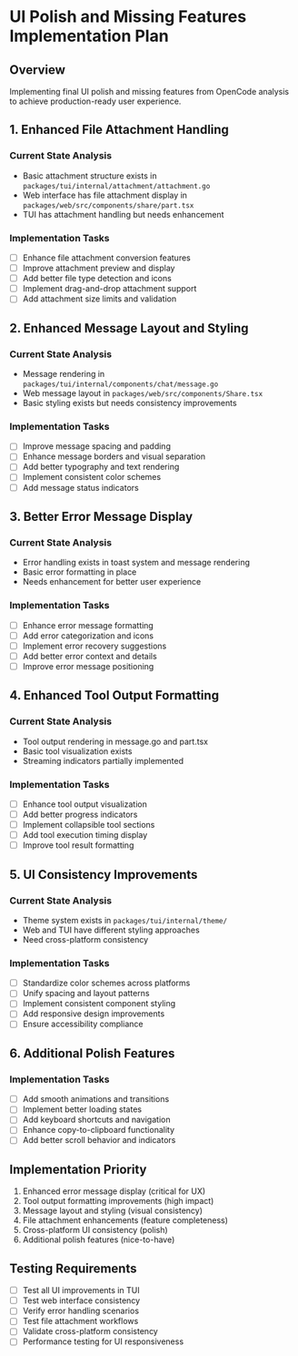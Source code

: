 # UI Polish and Missing Features Implementation Plan

## Overview
Implementing final UI polish and missing features from OpenCode analysis to achieve production-ready user experience.

## 1. Enhanced File Attachment Handling

### Current State Analysis
- Basic attachment structure exists in `packages/tui/internal/attachment/attachment.go`
- Web interface has file attachment display in `packages/web/src/components/share/part.tsx`
- TUI has attachment handling but needs enhancement

### Implementation Tasks
- [ ] Enhance file attachment conversion features
- [ ] Improve attachment preview and display
- [ ] Add better file type detection and icons
- [ ] Implement drag-and-drop attachment support
- [ ] Add attachment size limits and validation

## 2. Enhanced Message Layout and Styling

### Current State Analysis
- Message rendering in `packages/tui/internal/components/chat/message.go`
- Web message layout in `packages/web/src/components/Share.tsx`
- Basic styling exists but needs consistency improvements

### Implementation Tasks
- [ ] Improve message spacing and padding
- [ ] Enhance message borders and visual separation
- [ ] Add better typography and text rendering
- [ ] Implement consistent color schemes
- [ ] Add message status indicators

## 3. Better Error Message Display

### Current State Analysis
- Error handling exists in toast system and message rendering
- Basic error formatting in place
- Needs enhancement for better user experience

### Implementation Tasks
- [ ] Enhance error message formatting
- [ ] Add error categorization and icons
- [ ] Implement error recovery suggestions
- [ ] Add better error context and details
- [ ] Improve error message positioning

## 4. Enhanced Tool Output Formatting

### Current State Analysis
- Tool output rendering in message.go and part.tsx
- Basic tool visualization exists
- Streaming indicators partially implemented

### Implementation Tasks
- [ ] Enhance tool output visualization
- [ ] Add better progress indicators
- [ ] Implement collapsible tool sections
- [ ] Add tool execution timing display
- [ ] Improve tool result formatting

## 5. UI Consistency Improvements

### Current State Analysis
- Theme system exists in `packages/tui/internal/theme/`
- Web and TUI have different styling approaches
- Need cross-platform consistency

### Implementation Tasks
- [ ] Standardize color schemes across platforms
- [ ] Unify spacing and layout patterns
- [ ] Implement consistent component styling
- [ ] Add responsive design improvements
- [ ] Ensure accessibility compliance

## 6. Additional Polish Features

### Implementation Tasks
- [ ] Add smooth animations and transitions
- [ ] Implement better loading states
- [ ] Add keyboard shortcuts and navigation
- [ ] Enhance copy-to-clipboard functionality
- [ ] Add better scroll behavior and indicators

## Implementation Priority
1. Enhanced error message display (critical for UX)
2. Tool output formatting improvements (high impact)
3. Message layout and styling (visual consistency)
4. File attachment enhancements (feature completeness)
5. Cross-platform UI consistency (polish)
6. Additional polish features (nice-to-have)

## Testing Requirements
- [ ] Test all UI improvements in TUI
- [ ] Test web interface consistency
- [ ] Verify error handling scenarios
- [ ] Test file attachment workflows
- [ ] Validate cross-platform consistency
- [ ] Performance testing for UI responsiveness